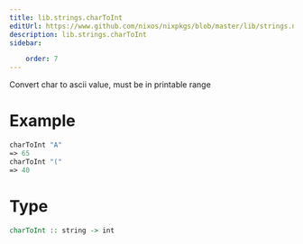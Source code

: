 ```yaml
---
title: lib.strings.charToInt
editUrl: https://www.github.com/nixos/nixpkgs/blob/master/lib/strings.nix#L533C15
description: lib.strings.charToInt
sidebar:

    order: 7
---
```


Convert char to ascii value, must be in printable range

# Example

```nix
charToInt "A"
=> 65
charToInt "("
=> 40
```

# Type

```haskell
charToInt :: string -> int
```



